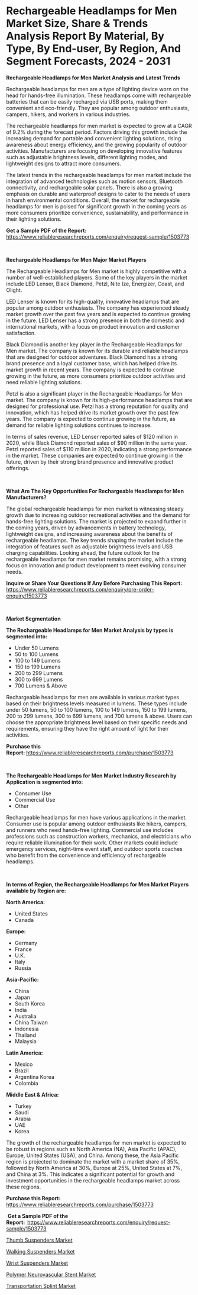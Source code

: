 <p><h1>Rechargeable Headlamps for Men Market Size, Share & Trends Analysis Report By Material, By Type, By End-user, By Region, And Segment Forecasts, 2024 - 2031</h1></p><p><strong>Rechargeable Headlamps for Men Market Analysis and Latest Trends</strong></p>
<p><p>Rechargeable headlamps for men are a type of lighting device worn on the head for hands-free illumination. These headlamps come with rechargeable batteries that can be easily recharged via USB ports, making them convenient and eco-friendly. They are popular among outdoor enthusiasts, campers, hikers, and workers in various industries.</p><p>The rechargeable headlamps for men market is expected to grow at a CAGR of 9.2% during the forecast period. Factors driving this growth include the increasing demand for portable and convenient lighting solutions, rising awareness about energy efficiency, and the growing popularity of outdoor activities. Manufacturers are focusing on developing innovative features such as adjustable brightness levels, different lighting modes, and lightweight designs to attract more consumers.</p><p>The latest trends in the rechargeable headlamps for men market include the integration of advanced technologies such as motion sensors, Bluetooth connectivity, and rechargeable solar panels. There is also a growing emphasis on durable and waterproof designs to cater to the needs of users in harsh environmental conditions. Overall, the market for rechargeable headlamps for men is poised for significant growth in the coming years as more consumers prioritize convenience, sustainability, and performance in their lighting solutions.</p></p>
<p><strong>Get a Sample PDF of the Report:&nbsp;</strong> <a href="https://www.reliableresearchreports.com/enquiry/request-sample/1503773">https://www.reliableresearchreports.com/enquiry/request-sample/1503773</a></p>
<p>&nbsp;</p>
<p><strong>Rechargeable Headlamps for Men Major Market Players</strong></p>
<p><p>The Rechargeable Headlamps for Men market is highly competitive with a number of well-established players. Some of the key players in the market include LED Lenser, Black Diamond, Petzl, Nite Ize, Energizer, Coast, and Olight.</p><p>LED Lenser is known for its high-quality, innovative headlamps that are popular among outdoor enthusiasts. The company has experienced steady market growth over the past few years and is expected to continue growing in the future. LED Lenser has a strong presence in both the domestic and international markets, with a focus on product innovation and customer satisfaction.</p><p>Black Diamond is another key player in the Rechargeable Headlamps for Men market. The company is known for its durable and reliable headlamps that are designed for outdoor adventures. Black Diamond has a strong brand presence and a loyal customer base, which has helped drive its market growth in recent years. The company is expected to continue growing in the future, as more consumers prioritize outdoor activities and need reliable lighting solutions.</p><p>Petzl is also a significant player in the Rechargeable Headlamps for Men market. The company is known for its high-performance headlamps that are designed for professional use. Petzl has a strong reputation for quality and innovation, which has helped drive its market growth over the past few years. The company is expected to continue growing in the future, as demand for reliable lighting solutions continues to increase.</p><p>In terms of sales revenue, LED Lenser reported sales of $120 million in 2020, while Black Diamond reported sales of $90 million in the same year. Petzl reported sales of $110 million in 2020, indicating a strong performance in the market. These companies are expected to continue growing in the future, driven by their strong brand presence and innovative product offerings.</p></p>
<p>&nbsp;</p>
<p><strong>What Are The Key Opportunities For Rechargeable Headlamps for Men Manufacturers?</strong></p>
<p><p>The global rechargeable headlamps for men market is witnessing steady growth due to increasing outdoor recreational activities and the demand for hands-free lighting solutions. The market is projected to expand further in the coming years, driven by advancements in battery technology, lightweight designs, and increasing awareness about the benefits of rechargeable headlamps. The key trends shaping the market include the integration of features such as adjustable brightness levels and USB charging capabilities. Looking ahead, the future outlook for the rechargeable headlamps for men market remains promising, with a strong focus on innovation and product development to meet evolving consumer needs.</p></p>
<p><strong>Inquire or Share Your Questions If Any Before Purchasing This Report:</strong> <a href="https://www.reliableresearchreports.com/enquiry/pre-order-enquiry/1503773">https://www.reliableresearchreports.com/enquiry/pre-order-enquiry/1503773</a></p>
<p>&nbsp;</p>
<p><strong>Market Segmentation</strong></p>
<p><strong>The Rechargeable Headlamps for Men Market Analysis by types is segmented into:</strong></p>
<p><ul><li>Under 50 Lumens</li><li>50 to 100 Lumens</li><li>100 to 149 Lumens</li><li>150 to 199 Lumens</li><li>200 to 299 Lumens</li><li>300 to 699 Lumens</li><li>700 Lumens & Above</li></ul></p>
<p><p>Rechargeable headlamps for men are available in various market types based on their brightness levels measured in lumens. These types include under 50 lumens, 50 to 100 lumens, 100 to 149 lumens, 150 to 199 lumens, 200 to 299 lumens, 300 to 699 lumens, and 700 lumens & above. Users can choose the appropriate brightness level based on their specific needs and requirements, ensuring they have the right amount of light for their activities.</p></p>
<p><strong>Purchase this Report:&nbsp;</strong><a href="https://www.reliableresearchreports.com/purchase/1503773">https://www.reliableresearchreports.com/purchase/1503773</a></p>
<p>&nbsp;</p>
<p><strong>The Rechargeable Headlamps for Men Market Industry Research by Application is segmented into:</strong></p>
<p><ul><li>Consumer Use</li><li>Commercial Use</li><li>Other</li></ul></p>
<p><p>Rechargeable headlamps for men have various applications in the market. Consumer use is popular among outdoor enthusiasts like hikers, campers, and runners who need hands-free lighting. Commercial use includes professions such as construction workers, mechanics, and electricians who require reliable illumination for their work. Other markets could include emergency services, night-time event staff, and outdoor sports coaches who benefit from the convenience and efficiency of rechargeable headlamps.</p></p>
<p>&nbsp;</p>
<p><strong>In terms of Region, the Rechargeable Headlamps for Men Market Players available by Region are:</strong></p>
<p>
    <p> <strong> North America: </strong>
        <ul>
            <li>United States</li>
            <li>Canada</li>
        </ul>
        </p> 
    <p> <strong> Europe: </strong>
        <ul>
            <li>Germany</li>
            <li>France</li>
            <li>U.K.</li>
            <li>Italy</li>
            <li>Russia</li>
        </ul>
        </p> 
    <p> <strong> Asia-Pacific: </strong>
        <ul>
            <li>China</li>
            <li>Japan</li>
            <li>South Korea</li>
            <li>India</li>
            <li>Australia</li>
            <li>China Taiwan</li>
            <li>Indonesia</li>
            <li>Thailand</li>
            <li>Malaysia</li>
        </ul>
        </p> 
    <p> <strong> Latin America: </strong>
        <ul>
            <li>Mexico</li>
            <li>Brazil</li>
            <li>Argentina Korea</li>
            <li>Colombia</li>
        </ul>
        </p> 
    <p> <strong> Middle East & Africa: </strong>
        <ul>
            <li>Turkey</li>
            <li>Saudi</li>
            <li>Arabia</li>
            <li>UAE</li>
            <li>Korea</li>
        </ul>
    </p>
    </p>
<p><p>The growth of the rechargeable headlamps for men market is expected to be robust in regions such as North America (NA), Asia Pacific (APAC), Europe, United States (USA), and China. Among these, the Asia Pacific region is projected to dominate the market with a market share of 35%, followed by North America at 30%, Europe at 25%, United States at 7%, and China at 3%. This indicates a significant potential for growth and investment opportunities in the rechargeable headlamps market across these regions.</p></p>
<p><strong>Purchase this Report: </strong><a href="https://www.reliableresearchreports.com/purchase/1503773">https://www.reliableresearchreports.com/purchase/1503773</a></p>
<p>&nbsp;<strong>Get a Sample PDF of the Report:&nbsp;&nbsp;</strong><a href="https://www.reliableresearchreports.com/enquiry/request-sample/1503773">https://www.reliableresearchreports.com/enquiry/request-sample/1503773</a></p>
<p><strong></strong></p>
<p><p><a href="https://medium.com/@henryprice766/thumb-suspenders-market-furnishes-information-on-market-share-market-trends-and-market-growth-add04a5ff022">Thumb Suspenders Market</a></p><p><a href="https://medium.com/@henryprice766/walking-suspenders-market-insights-into-market-cagr-market-trends-and-growth-strategies-d941071a6e7c">Walking Suspenders Market</a></p><p><a href="https://medium.com/@henryprice766/wrist-suspenders-market-insight-market-trends-growth-forecasted-from-2024-to-2031-cd550e8948e1">Wrist Suspenders Market</a></p><p><a href="https://medium.com/@dianaalsop666/polymer-neurovascular-stent-market-the-key-to-successful-business-strategy-forecast-till-2031-a42ef9c5206f">Polymer Neurovascular Stent Market</a></p><p><a href="https://medium.com/@henryprice766/analyzing-transportation-splint-market-global-industry-perspective-and-forecast-2024-to-2031-9b329c9979c2">Transportation Splint Market</a></p></p>